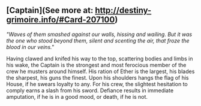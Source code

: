 ## [Captain](See more at: http://destiny-grimoire.info/#Card-207100)
_"Waves of them smashed against our walls, hissing and wailing. But it was the one who stood beyond them, silent and scenting the air, that froze the blood in our veins."_

Having clawed and knifed his way to the top, scattering bodies and limbs in his wake, the Captain is the strongest and most ferocious member of the crew he musters around himself. His ration of Ether is the largest, his blades the sharpest, his guns the finest. Upon his shoulders hangs the flag of his House, if he swears loyalty to any. For his crew, the slightest hesitation to comply earns a slash from his sword. Defiance results in immediate amputation, if he is in a good mood, or death, if he is not.
